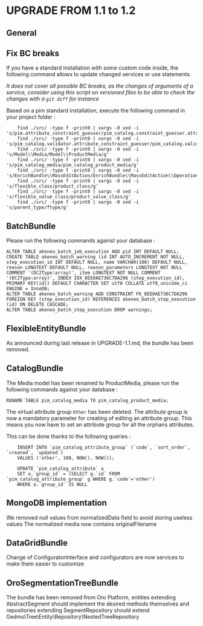 UPGRADE FROM 1.1 to 1.2
=======================

General
-------

Fix BC breaks
-------------

If you have a standard installation with some custom code inside, the following command allows to update changed services or use statements.

*It does not cover all possible BC breaks, as the changes of arguments of a service, consider using this script on versioned files to be able to check the changes with a `git diff` for instance*

Based on a pim standard installation, execute the following command in your project folder :

```
    find ./src/ -type f -print0 | xargs -0 sed -i 's/pim.attribute_constraint_guesser/pim_catalog.constraint_guesser.attribute/g'
    find ./src/ -type f -print0 | xargs -0 sed -i 's/pim_catalog.validator.attribute_constraint_guesser/pim_catalog.validator.constraint_guesser.chained_attribute/g'
    find ./src/ -type f -print0 | xargs -0 sed -i 's/Model\\Media/Model\\ProductMedia/g'
    find ./src/ -type f -print0 | xargs -0 sed -i 's/pim_catalog_media/pim_catalog_product_media/g'
    find ./src/ -type f -print0 | xargs -0 sed -i 's/EnrichBundle\\MassEditAction/EnrichBundle\\MassEditAction\\Operation/g'
    find ./src/ -type f -print0 | xargs -0 sed -i 's/flexible_class/product_class/g'
    find ./src/ -type f -print0 | xargs -0 sed -i 's/flexible_value_class/product_value_class/g'
    find ./src/ -type f -print0 | xargs -0 sed -i 's/parent_type/ftype/g'
```

BatchBundle
-----------

Please run the following commands against your database :

    ALTER TABLE akeneo_batch_job_execution ADD pid INT DEFAULT NULL;
    CREATE TABLE akeneo_batch_warning (id INT AUTO_INCREMENT NOT NULL, step_execution_id INT DEFAULT NULL, name VARCHAR(100) DEFAULT NULL, reason LONGTEXT DEFAULT NULL, reason_parameters LONGTEXT NOT NULL COMMENT '(DC2Type:array)', item LONGTEXT NOT NULL COMMENT '(DC2Type:array)', INDEX IDX_8EE0AE736C7DA296 (step_execution_id), PRIMARY KEY(id)) DEFAULT CHARACTER SET utf8 COLLATE utf8_unicode_ci ENGINE = InnoDB;
    ALTER TABLE akeneo_batch_warning ADD CONSTRAINT FK_8EE0AE736C7DA296 FOREIGN KEY (step_execution_id) REFERENCES akeneo_batch_step_execution (id) ON DELETE CASCADE;
    ALTER TABLE akeneo_batch_step_execution DROP warnings;


FlexibleEntityBundle
--------------------

As announced during last release in UPGRADE-1.1.md, the bundle has been removed.

CatalogBundle
-------------

The Media model has been renamed to ProductMedia, please run the following commands against your database :

    RENAME TABLE pim_catalog_media TO pim_catalog_product_media;

The virtual attribute group `Other` has been deleted. The attribute group is now a mandatory parameter for creating of editing an attribute group. This means you now have to set an attribute group for all the orphans attributes.

This can be done thanks to the following queries :

```
    INSERT INTO `pim_catalog_attribute_group` (`code`, `sort_order`, `created`, `updated`)
    VALUES ('other', 100, NOW(), NOW());

    UPDATE `pim_catalog_attribute` a
    SET a.`group_id` = (SELECT g.`id` FROM `pim_catalog_attribute_group` g WHERE g.`code`='other')
    WHERE a.`group_id` IS NULL
```

MongoDB implementation
----------------------

We removed null values from normalizedData field to avoid storing useless values
The normalized media now contains originalFilename

DataGridBundle
--------------

Change of ConfiguratorInterface and configurators are now services to make them easier to customize

OroSegmentationTreeBundle
--------------

The bundle has been removed from Oro Platform, entities extending AbstractSegment should implement the desired
methods themselves and repositories extending SegmentRepository should extend Gedmo\Tree\Entity\Repository\NestedTreeRepository


